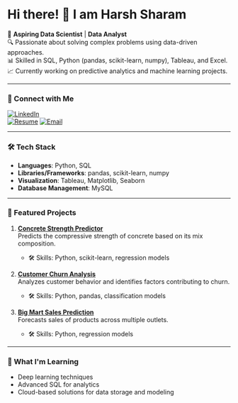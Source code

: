 # Hi there! 👋 I am Harsh Sharam 

🚀 **Aspiring Data Scientist** | **Data Analyst**  
🔍 Passionate about solving complex problems using data-driven approaches.  
📊 Skilled in SQL, Python (pandas, scikit-learn, numpy), Tableau, and Excel.  
📈 Currently working on predictive analytics and machine learning projects.

---

### 🔗 Connect with Me
[![LinkedIn](https://img.shields.io/badge/LinkedIn-%230077B5.svg?style=for-the-badge&logo=linkedin&logoColor=white)](www.linkedin.com/in/harshsharma25)  
[![Resume](https://img.shields.io/badge/Resume-%23000000.svg?style=for-the-badge&logo=adobeacrobatreader&logoColor=white)]([https://drive.google.com/file/d/1OtVGwOQTVOOuYHjCF7iahfa1bvj1_efh/view](https://docs.google.com/document/d/1fKrP5M9HeQlu1EPa5SbL-knu0GRdJSsgK-hY83gBH1w/edit?tab=t.0#heading=h.gjdgxs))
[![Email](https://img.shields.io/badge/Email-%23D14836.svg?style=for-the-badge&logo=gmail&logoColor=white)](mailto:harshsharmachennai@gmail.com)

---

### 🛠️ Tech Stack
- **Languages**: Python, SQL  
- **Libraries/Frameworks**: pandas, scikit-learn, numpy  
- **Visualization**: Tableau, Matplotlib, Seaborn  
- **Database Management**: MySQL  

---

### 🌟 Featured Projects
1. **[Concrete Strength Predictor](link-to-project)**  
   Predicts the compressive strength of concrete based on its mix composition.  
   - 🛠️ Skills: Python, scikit-learn, regression models  

2. **[Customer Churn Analysis](link-to-project)**  
   Analyzes customer behavior and identifies factors contributing to churn.  
   - 🛠️ Skills: Python, pandas, classification models  

3. **[Big Mart Sales Prediction](link-to-project)**  
   Forecasts sales of products across multiple outlets.  
   - 🛠️ Skills: Python, regression models  

---

### 🌱 What I'm Learning
- Deep learning techniques  
- Advanced SQL for analytics  
- Cloud-based solutions for data storage and modeling  


